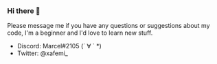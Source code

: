### Hi there 👋

Please message me if you have any questions or suggestions about my code, I'm a beginner and I'd love to learn new stuff. 
 - Discord: Marcel#2105 (´ ∀ ` *)
 - Twitter: @xafemi_
